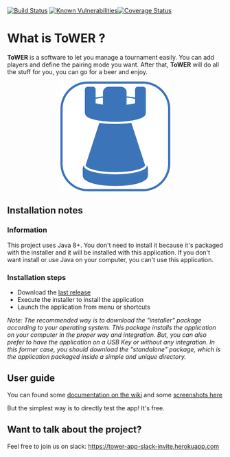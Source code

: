 [![Build Status](https://travis-ci.org/u2032/ToWER.svg?branch=master)](https://travis-ci.org/u2032/ToWER) [![Known Vulnerabilities](https://snyk.io/test/github/u2032/tower/badge.svg?targetFile=tower-core%2Fpom.xml)](https://snyk.io/test/github/u2032/tower?targetFile=tower-core%2Fpom.xml)[![Coverage Status](https://coveralls.io/repos/github/u2032/ToWER/badge.svg?branch=master)](https://coveralls.io/github/u2032/ToWER?branch=master)
# What is ToWER ? 
**ToWER** is a software to let you manage a tournament easily. You can add players and define the pairing mode you want. After that, **ToWER** will do all the stuff for you, you can go for a beer and enjoy. 
<p align="center"> 
<img src="https://github.com/u2032/ToWER/blob/master/docs/logo.png">
</p>

## Installation notes

### Information
This project uses Java 8+. 
You don't need to install it because it's packaged with the installer and it will be installed with this application. If you don't want install or use Java on your computer, you can't use this application.
 
### Installation steps 
* Download the [last release](https://github.com/u2032/ToWER/releases)
* Execute the installer to install the application
* Launch the application from menu or shortcuts

_Note: The recommended way is to download the "installer" package according to your operating system. This package installs the application on your computer in the proper way and integration. But, you can also prefer to have the application on a USB Key or without any integration. In this former case, you should download the "standalone" package, which is the application packaged inside a simple and unique directory._


## User guide
You can found some [documentation on the wiki](https://github.com/u2032/ToWER/wiki) and some [screenshots here](https://github.com/u2032/ToWER/tree/master/docs/screenshots)

But the simplest way is to directly test the app! It's free.

## Want to talk about the project?
Feel free to join us on slack: https://tower-app-slack-invite.herokuapp.com
 

